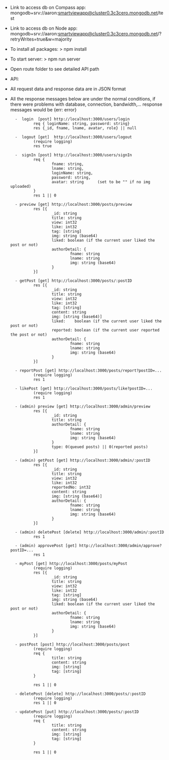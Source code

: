 * Link to access db on Compass app: mongodb+srv://aaron:smartviewapp@cluster0.3c3cero.mongodb.net/test
* Link to access db on Node app: mongodb+srv://aaron:smartviewapp@cluster0.3c3cero.mongodb.net/?retryWrites=true&w=majority

* To install all packages: > npm install

* To start server:         > npm run server

* Open route folder to see detailed API path

* API: 
- All request data and response data are in JSON format
- All the response messages below are under the normal conditions, if there were problems with database, connection, bandwidth,... response messages would be {err: error}

        -  login  [post] http://localhost:3000/users/login
                req { loginName: string, password: string}  
                res {_id, fname, lname, avatar, role} || null           

        -  logout [get]  http://localhost:3000/users/logout  
                (require logging)
                res true

        -  signIn [post] http://localhost:3000/users/signIn
                req {
                        fname: string,
                        lname: string,
                        loginName: string, 
                        password: string,
                        avatar: string      (set to be "" if no img uploaded)
                }  
                res 1 || 0

        - preview [get] http://localhost:3000/posts/preview
                res [{
                        _id: string
                        title: string
                        view: int32
                        like: int32
                        tag: [string]
                        img: string (base64)
                        liked: boolean (if the current user liked the post or not)
                        authorDetail: {
                                fname: string
                                lname: string
                                img: string (base64)
                        }
                }]

        - getPost [get] http://localhost:3000/posts/:postID
                res [{
                        _id: string
                        title: string
                        view: int32
                        like: int32
                        tag: [string]
                        content: string
                        img: [string (base64)]
                        liked:    boolean (if the current user liked the post or not)
                        reported: boolean (if the current user reported the post or not)
                        authorDetail: {
                                fname: string
                                lname: string
                                img: string (base64)
                        }
                }]

        - reportPost [get] http://localhost:3000/posts/report?postID=...
                (require logging)
                res 1

        - likePost [get] http://localhost:3000/posts/like?postID=...
                (require logging)
                res 1

        - (admin) preview [get] http://localhost:3000/admin/preview
                res [{
                        _id: string
                        title: string
                        authorDetail: {
                                fname: string
                                lname: string
                                img: string (base64)
                        }
                        type: 0(queued posts) || 0(reported posts)
                }]

        - (admin) getPost [get] http://localhost:3000/admin/:postID
                res [{
                        _id: string
                        title: string
                        view: int32
                        like: int32
                        reportedNo: int32
                        content: string
                        img: [string (base64)]
                        authorDetail: {
                                fname: string
                                lname: string
                                img: string (base64)
                        }
                }]

        - (admin) deletePost [delete] http://localhost:3000/admin/:postID
                res 1

        - (admin) approvePost [get] http://localhost:3000/admin/approve?postID=...
                res 1

        - myPost [get] http://localhost:3000/posts/myPost
                (require logging)
                res [{
                        _id: string
                        title: string
                        view: int32
                        like: int32
                        tag: [string]
                        img: string (base64)
                        liked: boolean (if the current user liked the post or not)
                        authorDetail: {
                                fname: string
                                lname: string
                                img: string (base64)
                        }
                }]

        - postPost [post] http://localhost:3000/posts/post
                (require logging)
                req {
                        title: string
                        content: string
                        img: [string]
                        tag: [string]
                }

                res 1 || 0

        - deletePost [delete] http://localhost:3000/posts/:postID
                (require logging)
                res 1 || 0

        - updatePost [put] http://localhost:3000/posts/:postID
                (require logging)
                req {
                        title: string
                        content: string
                        img: [string]
                        tag: [string]
                }

                res 1 || 0
                
